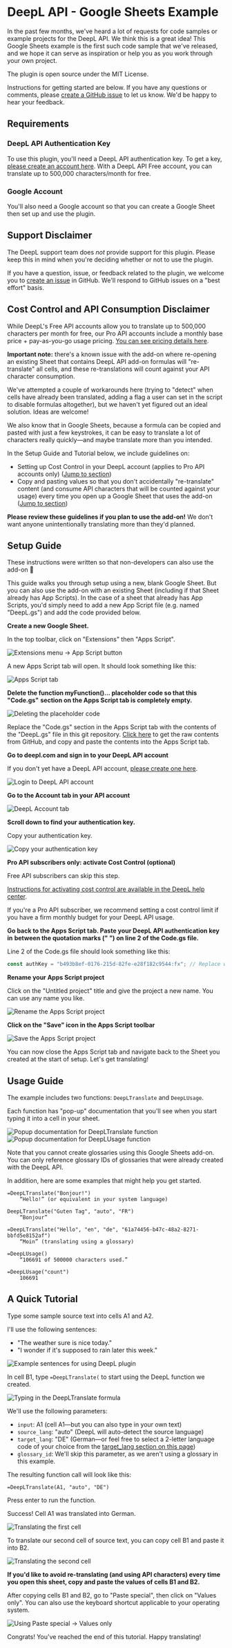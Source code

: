# DeepL API - Google Sheets Example

In the past few months, we've heard a lot of requests for code samples or
example projects for the DeepL API. We think this is a great idea! This Google
Sheets example is the first such code sample that we've released, and we hope it
can serve as inspiration or help you as you work through your own project.

The plugin is open source under the MIT License.

Instructions for getting started are below. If you have any questions or
comments, please [create a GitHub issue][issues] to let us know. We'd be happy
to hear your feedback.

## Requirements

### DeepL API Authentication Key

To use this plugin, you'll need a DeepL API authentication key. To get a key,
[please create an account here][pro-account]. With a DeepL API Free account, you
can translate up to 500,000 characters/month for free.

### Google Account

You'll also need a Google account so that you can create a Google Sheet then set
up and use the plugin.

## Support Disclaimer

The DeepL support team does *not* provide support for this plugin. Please keep
this in mind when you're deciding whether or not to use the plugin.

If you have a question, issue, or feedback related to the plugin, we welcome you
to [create an issue][issues] in GitHub. We'll respond to GitHub issues on a
"best effort" basis.

## Cost Control and API Consumption Disclaimer

While DeepL's Free API accounts allow you to translate up to 500,000 characters
per month for free, our Pro API accounts include a monthly base price +
pay-as-you-go usage pricing. [You can see pricing details here][pro-account].

__Important note:__ there's a known issue with the add-on where re-opening an existing 
Sheet that contains DeepL API add-on formulas will "re-translate" all cells, and these 
re-translations will count against your API character consumption.

We've attempted a couple of workarounds here (trying to "detect" when cells have 
already been translated, adding a flag a user can set in the script to disable 
formulas altogether), but we haven't yet figured out an ideal solution. 
Ideas are welcome!

We also know that in Google Sheets, because a formula can be copied and pasted 
with just a few keystrokes, it can be easy to translate a lot of characters 
really quickly—and maybe translate more than you intended.

In the Setup Guide and Tutorial below, we include guidelines on:

* Setting up Cost Control in your DeepL account (applies to Pro API accounts only) ([Jump to section](#cost-control-section))
* Copy and pasting values so that you don't accidentally "re-translate" content (and consume API characters that will be counted against your usage) every time you open up a Google Sheet that uses the add-on ([Jump to section](#paste-special-section))

__Please review these guidelines if you plan to use the add-on!__ We don't want anyone 
unintentionally translating more than they'd planned.

## Setup Guide

These instructions were written so that non-developers can also use the add-on
🙂

This guide walks you through setup using a new, blank Google Sheet. But you can
also use the add-on with an existing Sheet (including if that Sheet already has
App Scripts). In the case of a sheet that already has App Scripts, you'd simply
need to add a new App Script file (e.g. named "DeepL.gs") and add the code
provided below.

__Create a new Google Sheet.__

In the top toolbar, click on "Extensions" then "Apps Script".
  
![Extensions menu -> App Script button](docs/Select_Extensions_AppScript.png)

A new Apps Script tab will open. It should look something like this:

![Apps Script tab](docs/AppScript_Page_With_Placeholder.png)

__Delete the function myFunction()... placeholder code so that this "Code.gs"__
__section on the Apps Script tab is completely empty.__

![Deleting the placeholder code](docs/AppScript_Page_Deleted_Placeholder.png)

Replace the "Code.gs" section in the Apps Script tab with the contents of the 
"DeepL.gs" file in this git repository.
[Click here][deepl-gs] to get the raw contents from GitHub, and copy and paste
the contents into the Apps Script tab.

__Go to deepl.com and sign in to your DeepL API account__

If you don't yet have a DeepL API account, [please create one here][pro-account].

![Login to DeepL API account](docs/DeepL_API_Login.png)

__Go to the Account tab in your API account__

![DeepL Account tab](docs/DeepL_Account_Tab.png)

__Scroll down to find your authentication key.__

Copy your authentication key.

![Copy your authentication key](docs/DeepL_Authentication_Key.png)

__Pro API subscribers only: activate Cost Control (optional)__ <a name="cost-control-section"></a>

Free API subscribers can skip this step.

[Instructions for activating cost control are available in the DeepL help center][cost-control]. 

If you're a Pro API subscriber, we recommend setting a cost control limit if you have a firm monthly budget for your DeepL API usage. 

__Go back to the Apps Script tab. Paste your DeepL API authentication key in__
__between the quotation marks (" ") on line 2 of the Code.gs file.__

Line 2 of the Code.gs file should look something like this:
```javascript
const authKey = "b493b8ef-0176-215d-82fe-e28f182c9544:fx"; // Replace with your authentication key
```

__Rename your Apps Script project__

Click on the "Untitled project" title and give the project a new name. You can
use any name you like.

![Rename the Apps Script project](docs/AppScript_Rename_Project.png)

__Click on the "Save" icon in the Apps Script toolbar__

![Save the Apps Script project](docs/AppScript_Save_Project.png)

You can now close the Apps Script tab and navigate back to the Sheet you created
at the start of setup. Let's get translating!

## Usage Guide

The example includes two functions: `DeepLTranslate` and `DeepLUsage`.

Each function has "pop-up" documentation that you'll see when you start typing
it into a cell in your sheet.

![Popup documentation for DeepLTranslate function](docs/DeepL_Translate_Popup_Full.png)
![Popup documentation for DeepLUsage function](docs/DeepL_Usage_Popup_Full.png)

Note that you cannot create glossaries using this Google Sheets add-on. You can
only reference glossary IDs of glossaries that were already created with the
DeepL API.

In addition, here are some examples that might help you get started.

```
=DeepLTranslate("Bonjour!")
    “Hello!” (or equivalent in your system language)

DeepLTranslate("Guten Tag", "auto", "FR")
    “Bonjour”

=DeepLTranslate("Hello", "en", "de", "61a74456-b47c-48a2-8271-bbfd5e8152af")
    “Moin” (translating using a glossary)

=DeepLUsage()
    “106691 of 500000 characters used.”

=DeepLUsage("count")
    106691
```

## A Quick Tutorial

Type some sample source text into cells A1 and A2.

I'll use the following sentences:
* "The weather sure is nice today."
* "I wonder if it's supposed to rain later this week."

![Example sentences for using DeepL plugin](docs/DeepL_Plugin_Example_Sentences.png)

In cell B1, type `=DeepLTranslate(` to start using the DeepL function we created.

![Typing in the DeepLTranslate formula](docs/DeepL_Translate_Function_Start.png)

We'll use the following parameters:
* `input`: A1 (cell A1—but you can also type in your own text)
* `source_lang`: "auto" (DeepL will auto-detect the source language)
* `target_lang`: "DE" (German—or feel free to select a 2-letter language code of
  your choice from the [target_lang section on this page][api-languages])
* `glossary_id`: We'll skip this parameter, as we aren't using a glossary in
  this example.

The resulting function call will look like this:

```=DeepLTranslate(A1, "auto", "DE")```

Press enter to run the function.

Success! Cell A1 was translated into German.

![Translating the first cell](docs/DeepL_Function_Call_1.png)

To translate our second cell of source text, you can copy cell B1 and paste it
into B2.

![Translating the second cell](docs/DeepL_Function_Call_2.png)

__If you'd like to avoid re-translating (and using API characters) every time__
__you open this sheet, copy and paste the values of cells B1 and B2.__ <a name="paste-special-section"></a>

After copying cells B1 and B2, go to "Paste special", then click on "Values
only". You can also use the keyboard shortcut applicable to your operating system.

![Using Paste special -> Values only](docs/Google_Paste_Values.png)

Congrats! You've reached the end of this tutorial. Happy translating!

[api-languages]: https://www.deepl.com/docs-api/translating-text?utm_source=github&utm_content=google-sheets-plugin-readme&utm_medium=readme

[deepl-gs]: https://raw.githubusercontent.com/DeepLcom/google-sheets-example/main/DeepL.gs

[issues]: https://github.com/DeepLcom/google-sheets-example/issues

[pro-account]: https://www.deepl.com/pro?utm_source=github&utm_content=google-sheets-plugin-readme&utm_medium=readme#developer

[cost-control]: https://support.deepl.com/hc/en-us/articles/360020685580-Cost-control

